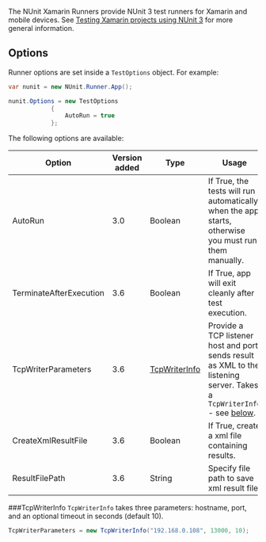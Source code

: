 The NUnit Xamarin Runners provide NUnit 3 test runners for Xamarin and mobile devices. See [Testing Xamarin projects using NUnit 3](http://www.alteridem.net/2015/12/21/testing-xamarin-projects-using-nunit-3/) for more general information.

## Options

Runner options are set inside a `TestOptions` object. For example:

```C#
var nunit = new NUnit.Runner.App();

nunit.Options = new TestOptions
            {
                AutoRun = true
            };
```

The following options are available: 

|   Option            | Version added | Type                            | Usage| 
|---------------------|---------------|---------------------------------|------|
| AutoRun             | 3.0           | Boolean                         | If True, the tests will run automatically when the app starts, otherwise you must run them manually.   |
| TerminateAfterExecution | 3.6        | Boolean                         | If True, app will exit cleanly after test execution.   |
| TcpWriterParameters | 3.6           | [TcpWriterInfo](#tcpwriterinfo) | Provide a TCP listener host and port, sends result as XML to the listening server. Takes a `TcpWriterInfo` - see [below](#tcpwriterinfo). |
| CreateXmlResultFile | 3.6           | Boolean                         | If True, create a xml file containing results.  |
| ResultFilePath      | 3.6           | String                          | Specify file path to save xml result file.      |

###TcpWriterInfo
`TcpWriterInfo` takes three parameters: hostname, port, and an optional timeout in seconds (default 10).

```C#
TcpWriterParameters = new TcpWriterInfo("192.168.0.108", 13000, 10);
```